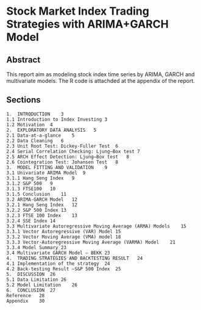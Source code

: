 # Stock Market Index Trading Strategies with ARIMA+GARCH Model
## Abstract
This report aim as modeling stock index time series by ARIMA, GARCH and multivariate models. The R code is attachded at the appendix of the report. 

## Sections
```
1.	INTRODUCTION	3
1.1	Introduction to Index Investing	3
1.2	Motivation	4
2.	EXPLORATORY DATA ANALYSIS	5
2.1	Data-at-a-glance	5
2.2	Data Cleaning	6
2.3	Unit Root Test: Dickey-Fuller Test	6
2.4	Serial Correlation Checking: Ljung–Box test	7
2.5	ARCH Effect Detection: Ljung–Box test	8
2.6	Cointegration Test: Johansen Test	8
3.	MODEL FITTING AND VALIDATION	9
3.1	Univariate ARIMA Model	9
3.1.1 Hang Seng Index	9
3.1.2 S&P 500	9
3.1.3 FTSE100	10
3.1.5 Conclusion	11
3.2	ARIMA-GARCH Model	12
3.2.1 Hang Seng Index	12
3.2.2 S&P 500 Index	13
3.2.3 FTSE 100 Index	13
3.2.4 SSE Index	14
3.3	Multivariate Autoregressive Moving Average (ARMA) Models	15
3.3.1 Vector Autoregressive (VAR) Model	15
3.3.2 Vector Moving Average (VMA) model	18
3.3.3 Vector-Autoregressive Moving Average (VARMA) Model	21
3.3.4 Model Summary	23
3.4	Multivariate GARCH Model – BEKK	23
4.	TRADING STRATEGIES AND BACKTESTING RESULT	24
4.1	Implementation of the strategy	24
4.2	Back-testing Result –S&P 500 Index	25
5.	DISCUSSION	26
5.1	Data Limitation	26
5.2	Model Limitation	26
6.	CONCLUSION	27
Reference	28
Appendix	30
```
